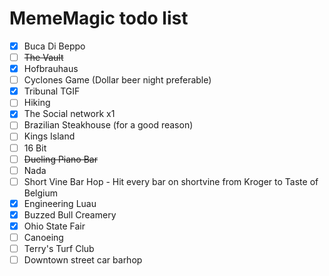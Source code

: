 # MemeMagic todo list

 - [x] Buca Di Beppo
 - [ ] <s>The Vault </s>
 - [x] Hofbrauhaus
 - [ ] Cyclones Game (Dollar beer night preferable)
 - [x] Tribunal TGIF
 - [ ] Hiking
 - [x] The Social network x1
 - [ ] Brazilian Steakhouse (for a good reason)
 - [ ] Kings Island
 - [ ] 16 Bit
 - [ ] <s>Dueling Piano Bar </s>
 - [ ] Nada
 - [ ] Short Vine Bar Hop - Hit every bar on shortvine from Kroger to Taste of Belgium
 - [x] Engineering Luau
 - [x] Buzzed Bull Creamery
 - [x] Ohio State Fair
 - [ ] Canoeing
 - [ ] Terry's Turf Club
 - [ ] Downtown street car barhop
